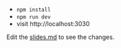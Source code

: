 
- `npm install`
- `npm run dev`
- visit http://localhost:3030

Edit the [slides.md](./slides.md) to see the changes.

